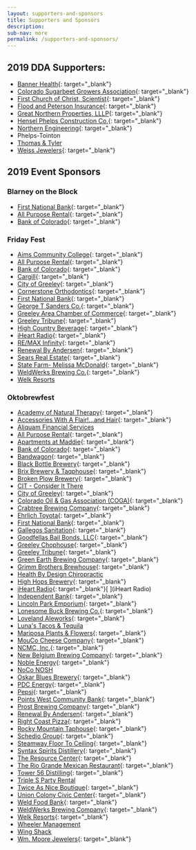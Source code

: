 ```yaml
---
layout: supporters-and-sponsors
title: Supporters and Sponsors
description:
sub-nav: more
permalink: /supporters-and-sponsors/
---
```


## 2019 DDA Supporters:

* [Banner Health](https://www.bannerhealth.com/){: target="_blank"}
* [Colorado Sugarbeet Growers Association](https://colorado.coop/co-op/colorado-sugarbeet-growers-association/){: target="_blank"}
* [First Church of Christ, Scientist](https://christiansciencecolorado.org/churches/first-church-of-christ-scientist-greeley/){: target="_blank"}
* [Flood and Peterson Insurance](https://floodpeterson.com/){: target="_blank"}
* [Great Northern Properties, LLLP](http://wheelermgt.com/){: target="_blank"}
* [Hensel Phelps Construction Co.](https://www.henselphelps.com/){: target="_blank"}
* [Northern Engineering](http://northernengineering.com/){: target="_blank"}
* Phelps-Tointon
* [Thomas & Tyler](http://www.thomasandtyler.com/)
* [Weiss Jewelers](http://www.weissjewelers.com/){: target="_blank"}

## 2019 Event Sponsors

### Blarney on the Block

* [First National Bank](https://www.1stnationalbank.com/site/personal/){: target="_blank"}
* [All Purpose Rental](http://www.allpurposerental.com/){: target="_blank"}
* [Bank of Colorado](https://www.bankofcolorado.com/){: target="_blank"}

### Friday Fest

* [Aims Community College](https://www.aims.edu/){: target="_blank"}
* [All Purpose Rental](http://www.allpurposerental.com/){: target="_blank"}
* [Bank of Colorado](https://www.bankofcolorado.com/){: target="_blank"}
* [Cargill](https://www.cargill.com/home){: target="_blank"}
* [City of Greeley](greeleygov.com){: target="_blank"}
* [Cornerstone Orthodontics](https://www.facebook.com/cornerstone.orthodontics.greeley/){: target="_blank"}
* [First National Bank](https://www.1stnationalbank.com/site/personal/){: target="_blank"}
* [George T Sanders Co.](https://www.gtsanders.com/){: target="_blank"}
* [Greeley Area Chamber of Commerce](https://greeleychamber.com/){: target="_blank"}
* [Greeley Tribune](https://www.greeleytribune.com/){: target="_blank"}
* [High Country Beverage](http://highcountrybeverage.com/agegate/){: target="_blank"}
* [iHeart Radio](https://www.iheart.com/){: target="_blank"}
* [RE/MAX Infinity](https://www.remax.com/realestateofficerealtor/johnstown-co-80534-remaxinfinity-id60110251.html){: target="_blank"}
* [Renewal By Andersen](https://www.renewalbyandersen.com/){: target="_blank"}
* [Sears Real Estate](http://www.searsrealestate.com/){: target="_blank"}
* [State Farm- Melissa McDonald](https://www.statefarm.com/agent/US/CO/Greeley/Melissa-Mcdonald-ZB0KX2VV000){: target="_blank"}
* [WeldWerks Brewing Co.](https://www.weldwerksbrewing.com/){: target="_blank"}
* [Welk Resorts](https://welkresorts.com/)

### Oktobrewfest

* [Academy of Natural Therapy](https://www.natural-therapy.com/){: target="_blank"}
* [Accessories With A Flair\!…and Hair](https://accessorieswithaflairandhair.com/){: target="_blank"}
* [Aliquam Financial Services](http://aliquamfs.com/)
* [All Purpose Rental](http://www.allpurposerental.com/){: target="_blank"}
* [Apartments at Maddie](https://maddieapartments.com/){: target="_blank"}
* [Bank of Colorado](https://www.bankofcolorado.com/){: target="_blank"}
* [Bandwagon](https://bandwagmag.com/){: target="_blank"}
* [Black Bottle Brewery](https://blackbottlebrewery.com/){: target="_blank"}
* [Brix Brewery & Taqphouse](http://brixbrewtap.com/){: target="_blank"}
* [Broken Plow Brewery](https://www.brokenplowbrewery.com/){: target="_blank"}
* [CIT - Consider It There](https://consideritthere.com/)
* [City of Greeley](https://greeleygov.com/){: target="_blank"}
* [Colorado Oil & Gas Association (COGA)](https://www.coga.org/){: target="_blank"}
* [Crabtree Brewing Company](https://www.crabtreebrewing.com/){: target="_blank"}
* [Ehrlich Toyota](https://www.ehrlichtoyota.com/){: target="_blank"}
* [First National Bank](https://www.1stnationalbank.com/site/personal/){: target="_blank"}
* [Gallegos Sanitation](https://gsiwaste.com/){: target="_blank"}
* [Goodfellas Bail Bonds, LLC](https://www.goodfellasbailbonds247.com/){: target="_blank"}
* [Greeley Chophouse](https://www.greeleychop.com/){: target="_blank"}
* [Greeley Tribune](https://www.greeleydowntown.com/){: target="_blank"}
* [Green Earth Brewing Company](https://greenearthbrewingco.com/){: target="_blank"}
* [Grimm Brothers Brewhouse](http://grimmbrosbrewhouse.com/){: target="_blank"}
* [Health By Design Chiropractic](https://www.facebook.com/healthbydesignchiro/)
* [High Hops Brewery](https://highhopsbrewery.com/){: target="_blank"}
* [iHeart Radio](https://www.iheart.com/){: target="_blank"}[&nbsp;](iHeart Radio)
* [Independent Bank](https://www.independent-bank.com/){: target="_blank"}
* [Lincoln Park Emporium](https://lincolnparkemporium.com/){: target="_blank"}
* [Lonesome Buck Brewing Co.](https://www.lonesomebuck.com/){: target="_blank"}
* [Loveland Aleworks](http://www.lovelandaleworks.com/){: target="_blank"}
* [Luna's Tacos & Tequila](https://www.lunastacos.com/)
* [Mariposa Plants & Flowers](https://mariposaflowers.com/){: target="_blank"}
* [MouCo Cheese Company](https://www.mouco.com/){: target="_blank"}
* [NCMC, Inc.](https://ncmcfoundation.org/){: target="_blank"}
* [New Belgium Brewing Company](https://www.newbelgium.com/){: target="_blank"}
* [Noble Energy](https://www.nblenergy.com/){: target="_blank"}
* [NoCo NOSH](https://www.noconosh.com/)
* [Oskar Blues Brewery](https://www.oskarblues.com/){: target="_blank"}
* [PDC Energy](http://www.pdce.com/){: target="_blank"}
* [Pepsi](https://www.pepsi.com/en-us/){: target="_blank"}
* [Points West Community Bank](https://pwcbank.com/colorado/){: target="_blank"}
* [Prost Brewing Company](https://prostbrewing.com/){: target="_blank"}
* [Renewal By Andersen](https://www.renewalbyandersen.com/){: target="_blank"}
* [Right Coast Pizza](https://www.rightcoastpizza.com/){: target="_blank"}
* [Rocky Mountain Taphouse](https://www.rockymountaintaphouse.com/){: target="_blank"}
* [Schedio Group](https://schediogroup.com/){: target="_blank"}
* [Steamway Floor To Ceiling](https://www.steamwayftc.com/){: target="_blank"}
* [Syntax Spirits Distillery](https://www.syntaxspirits.com/){: target="_blank"}
* [The Resource Center](http://tests4greeley.com/){: target="_blank"}
* [The Rio Grande Mexican Restaurant](https://riograndemexican.com/locations/greeley/){: target="_blank"}
* [Tower 56 Distilling](https://www.tower56.com/){: target="_blank"}
* [Triple S Party Rental](https://triplesrental.com/)
* [Twice As Nice Boutique](http://schaeferenterprises.com/){: target="_blank"}
* [Union Colony Civic Center](https://ucstars.com/){: target="_blank"}
* [Weld Food Bank](https://weldfoodbank.org/){: target="_blank"}
* [WeldWerks Brewing Company](https://www.weldwerksbrewing.com/){: target="_blank"}
* [Welk Resorts](https://welkresorts.com/){: target="_blank"}
* [Wheeler Management](http://wheelermgt.com/)
* [Wing Shack](https://wingshackwings.com/)
* [Wm. Moore Jewelers](https://www.shopwmmoorejewelers.com/){: target="_blank"}&nbsp;